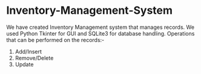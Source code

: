 # Inventory-Management-System
We have created Inventory Management system that manages records. We used Python Tkinter for GUI and SQLite3 for database handling.
Operations that can be performed on the records:-
1. Add/Insert
2. Remove/Delete
3. Update 
